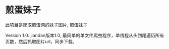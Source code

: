 # 煎蛋妹子
此项目是爬取煎蛋网的妹子图片, [煎蛋妹子][jiandan]

Version 1.0: jiandan版本1.0, 最简单的单文件爬虫程序，单线程从头到尾遍历所有页数，然后抓取图片url，同步下载。

[jiandan]: http://www.jiandan.net/ooxx/
